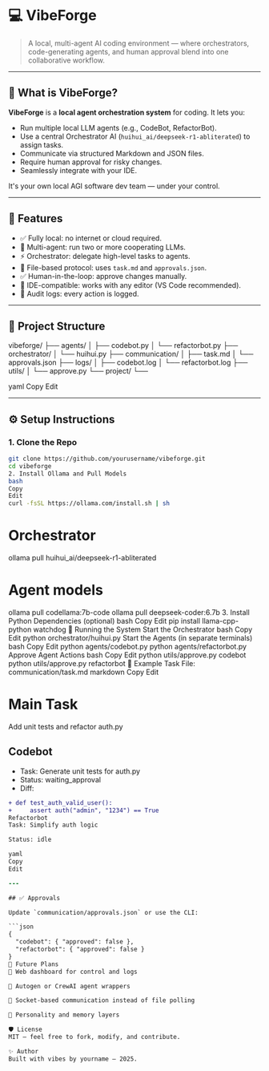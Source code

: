 # 💻 VibeForge

> A local, multi-agent AI coding environment — where orchestrators, code-generating agents, and human approval blend into one collaborative workflow.

---

## 🧠 What is VibeForge?

**VibeForge** is a **local agent orchestration system** for coding. It lets you:

- Run multiple local LLM agents (e.g., CodeBot, RefactorBot).
- Use a central Orchestrator AI (`huihui_ai/deepseek-r1-abliterated`) to assign tasks.
- Communicate via structured Markdown and JSON files.
- Require human approval for risky changes.
- Seamlessly integrate with your IDE.

It's your own local AGI software dev team — under your control.

---

## 🧩 Features

- ✅ Fully local: no internet or cloud required.
- 🔁 Multi-agent: run two or more cooperating LLMs.
- ⚡ Orchestrator: delegate high-level tasks to agents.
- 🧾 File-based protocol: uses `task.md` and `approvals.json`.
- ✅ Human-in-the-loop: approve changes manually.
- 📂 IDE-compatible: works with any editor (VS Code recommended).
- 📜 Audit logs: every action is logged.

---

## 📁 Project Structure
vibeforge/
├── agents/
│ ├── codebot.py
│ └── refactorbot.py
├── orchestrator/
│ └── huihui.py
├── communication/
│ ├── task.md
│ └── approvals.json
├── logs/
│ ├── codebot.log
│ └── refactorbot.log
├── utils/
│ └── approve.py
└── project/
└── <your actual codebase>

yaml
Copy
Edit

---

## ⚙️ Setup Instructions

### 1. Clone the Repo

```bash
git clone https://github.com/yourusername/vibeforge.git
cd vibeforge
2. Install Ollama and Pull Models
bash
Copy
Edit
curl -fsSL https://ollama.com/install.sh | sh
```
# Orchestrator
ollama pull huihui_ai/deepseek-r1-abliterated

# Agent models
ollama pull codellama:7b-code
ollama pull deepseek-coder:6.7b
3. Install Python Dependencies (optional)
bash
Copy
Edit
pip install llama-cpp-python watchdog
🚀 Running the System
Start the Orchestrator
bash
Copy
Edit
python orchestrator/huihui.py
Start the Agents (in separate terminals)
bash
Copy
Edit
python agents/codebot.py
python agents/refactorbot.py
Approve Agent Actions
bash
Copy
Edit
python utils/approve.py codebot
python utils/approve.py refactorbot
🧾 Example Task File: communication/task.md
markdown
Copy
Edit
# Main Task
Add unit tests and refactor auth.py

## Codebot
- Task: Generate unit tests for auth.py
- Status: waiting_approval
- Diff:
```diff
+ def test_auth_valid_user():
+     assert auth("admin", "1234") == True
Refactorbot
Task: Simplify auth logic

Status: idle

yaml
Copy
Edit

---

## ✅ Approvals

Update `communication/approvals.json` or use the CLI:

```json
{
  "codebot": { "approved": false },
  "refactorbot": { "approved": false }
}
🧠 Future Plans
🧪 Web dashboard for control and logs

🔄 Autogen or CrewAI agent wrappers

🔌 Socket-based communication instead of file polling

🧬 Personality and memory layers

🛡️ License
MIT — feel free to fork, modify, and contribute.

✨ Author
Built with vibes by yourname — 2025.

